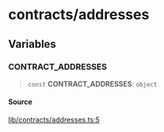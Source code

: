 # contracts/addresses

## Variables

### CONTRACT\_ADDRESSES

> `const` **CONTRACT\_ADDRESSES**: `object`

#### Source

[lib/contracts/addresses.ts:5](https://github.com/PufferFinance/puffer-sdk/blob/280808932462fb6a8d0ebdae8d9ce172e8ad9259/lib/contracts/addresses.ts#L5)
